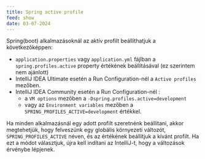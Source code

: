 ```yaml
---
title: Spring active profile
feed: show
date: 03-07-2024
---
```


Spring(boot) alkalmazásoknál az aktív profilt beállíthatjuk a következőképpen:

- `application.properties` vagy `application.yml` fájlban a `spring.profiles.active` property értékének beállításával (ez szerintem nem ajánlott)
- IntelliJ IDEA Ultimate esetén a Run Configuration-nél a `Active profiles` mezőben.
- IntelliJ IDEA Community esetén a Run Configuration-nél :
  - a `VM options` mezőben a `-Dspring.profiles.active=development`
  - vagy az `Environment variables` mezőben a `SPRING_PROFILES_ACTIVE=development` értékkel.

Ha minden alkalmazásnál egy adott profilt szeretnénk beállítani, akkor megtehetjük, hogy felveszünk egy globális környezeti változót, `SPRING_PROFILES_ACTIVE` néven, és az értékének beállítjuk a kívánt profilt. Ha ezt a módot választjuk, újra kell indítani az IntelliJ-t, hogy a változások érvénybe lépjenek.